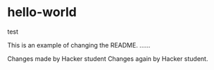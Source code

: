 # hello-world
test

This is an example of changing the README.
......

Changes made by Hacker student
Changes again by Hacker student.
